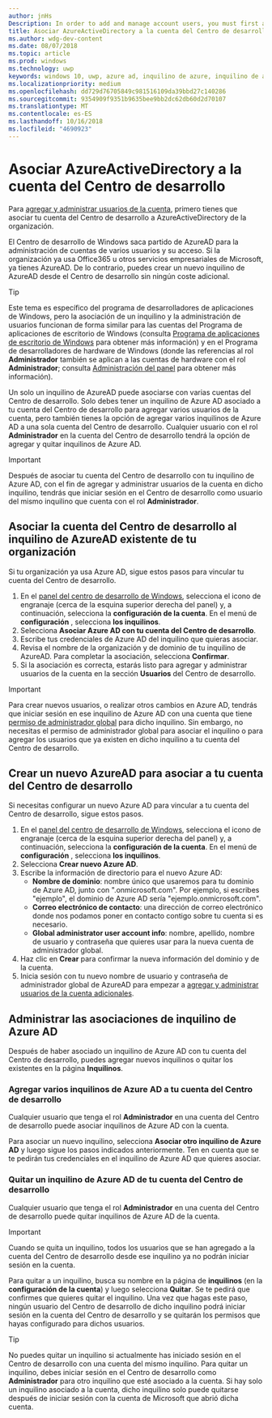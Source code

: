 ```yaml
---
author: jnHs
Description: In order to add and manage account users, you must first associate your Dev Center account with your organization's Azure Active Directory.
title: Asociar AzureActiveDirectory a la cuenta del Centro de desarrollo
ms.author: wdg-dev-content
ms.date: 08/07/2018
ms.topic: article
ms.prod: windows
ms.technology: uwp
keywords: windows 10, uwp, azure ad, inquilino de azure, inquilino de aad, inquilino de azure ad, administración de inquilinos, inquilinos
ms.localizationpriority: medium
ms.openlocfilehash: dd729d76705849c981516109da39bbd27c140286
ms.sourcegitcommit: 9354909f9351b9635bee9bb2dc62db60d2d70107
ms.translationtype: MT
ms.contentlocale: es-ES
ms.lasthandoff: 10/16/2018
ms.locfileid: "4690923"
---
```

# <a name="associate-azure-active-directory-with-your-dev-center-account"></a>Asociar AzureActiveDirectory a la cuenta del Centro de desarrollo

Para [agregar y administrar usuarios de la cuenta](add-users-groups-and-azure-ad-applications.md), primero tienes que asociar tu cuenta del Centro de desarrollo a AzureActiveDirectory de la organización. 

El Centro de desarrollo de Windows saca partido de AzureAD para la administración de cuentas de varios usuarios y su acceso. Si la organización ya usa Office365 u otros servicios empresariales de Microsoft, ya tienes AzureAD. De lo contrario, puedes crear un nuevo inquilino de AzureAD desde el Centro de desarrollo sin ningún coste adicional.

> [!TIP]
> Este tema es específico del programa de desarrolladores de aplicaciones de Windows, pero la asociación de un inquilino y la administración de usuarios funcionan de forma similar para las cuentas del Programa de aplicaciones de escritorio de Windows (consulta [Programa de aplicaciones de escritorio de Windows](https://docs.microsoft.com/windows/desktop/appxpkg/windows-desktop-application-program#add-and-manage-account-users) para obtener más información) y en el Programa de desarrolladores de hardware de Windows (donde las referencias al rol **Administrador** también se aplican a las cuentas de hardware con el rol **Administrador**; consulta [Administración del panel](https://docs.microsoft.com/windows-hardware/drivers/dashboard/dashboard-administration) para obtener más información).

Un solo un inquilino de AzureAD puede asociarse con varias cuentas del Centro de desarrollo. Solo debes tener un inquilino de Azure AD asociado a tu cuenta del Centro de desarrollo para agregar varios usuarios de la cuenta, pero también tienes la opción de agregar varios inquilinos de Azure AD a una sola cuenta del Centro de desarrollo. Cualquier usuario con el rol **Administrador** en la cuenta del Centro de desarrollo tendrá la opción de agregar y quitar inquilinos de Azure AD.

> [!IMPORTANT]
> Después de asociar tu cuenta del Centro de desarrollo con tu inquilino de Azure AD, con el fin de agregar y administrar usuarios de la cuenta en dicho inquilino, tendrás que iniciar sesión en el Centro de desarrollo como usuario del mismo inquilino que cuenta con el rol **Administrador**.


## <a name="associate-your-dev-center-account-with-your-organizations-existing-azure-ad-tenant"></a>Asociar la cuenta del Centro de desarrollo al inquilino de AzureAD existente de tu organización

Si tu organización ya usa Azure AD, sigue estos pasos para vincular tu cuenta del Centro de desarrollo.

1.  En el [panel del centro de desarrollo de Windows](https://partner.microsoft.com/dashboard), selecciona el icono de engranaje (cerca de la esquina superior derecha del panel) y, a continuación, selecciona la **configuración de la cuenta**. En el menú de **configuración** , selecciona **los inquilinos**.
2.  Selecciona **Asociar Azure AD con tu cuenta del Centro de desarrollo**.
3.  Escribe tus credenciales de Azure AD del inquilino que quieras asociar.
4.  Revisa el nombre de la organización y de dominio de tu inquilino de AzureAD. Para completar la asociación, selecciona **Confirmar**.
5.  Si la asociación es correcta, estarás listo para agregar y administrar usuarios de la cuenta en la sección **Usuarios** del Centro de desarrollo.

> [!IMPORTANT]
> Para crear nuevos usuarios, o realizar otros cambios en Azure AD, tendrás que iniciar sesión en ese inquilino de Azure AD con una cuenta que tiene [permiso de administrador global](https://docs.microsoft.com/azure/active-directory/users-groups-roles/directory-assign-admin-roles) para dicho inquilino. Sin embargo, no necesitas el permiso de administrador global para asociar el inquilino o para agregar los usuarios que ya existen en dicho inquilino a tu cuenta del Centro de desarrollo.


## <a name="create-a-brand-new-azure-ad-to-associate-with-your-dev-center-account"></a>Crear un nuevo AzureAD para asociar a tu cuenta del Centro de desarrollo

Si necesitas configurar un nuevo Azure AD para vincular a tu cuenta del Centro de desarrollo, sigue estos pasos.

1.  En el [panel del centro de desarrollo de Windows](https://partner.microsoft.com/dashboard), selecciona el icono de engranaje (cerca de la esquina superior derecha del panel) y, a continuación, selecciona la **configuración de la cuenta**. En el menú de **configuración** , selecciona **los inquilinos**.
2.  Selecciona **Crear nuevo Azure AD**.
3.  Escribe la información de directorio para el nuevo Azure AD:
    - **Nombre de dominio**: nombre único que usaremos para tu dominio de Azure AD, junto con ".onmicrosoft.com". Por ejemplo, si escribes "ejemplo", el dominio de Azure AD sería "ejemplo.onmicrosoft.com".
    - **Correo electrónico de contacto**: una dirección de correo electrónico donde nos podamos poner en contacto contigo sobre tu cuenta si es necesario.
    - **Global administrator user account info**: nombre, apellido, nombre de usuario y contraseña que quieres usar para la nueva cuenta de administrador global.
4.  Haz clic en **Crear** para confirmar la nueva información del dominio y de la cuenta.
5.  Inicia sesión con tu nuevo nombre de usuario y contraseña de administrador global de AzureAD para empezar a [agregar y administrar usuarios de la cuenta adicionales](add-users-groups-and-azure-ad-applications.md).


## <a name="manage-azure-ad-tenant-associations"></a>Administrar las asociaciones de inquilino de Azure AD

Después de haber asociado un inquilino de Azure AD con tu cuenta del Centro de desarrollo, puedes agregar nuevos inquilinos o quitar los existentes en la página **Inquilinos**.


### <a name="add-multiple-azure-ad-tenants-to-your-dev-center-account"></a>Agregar varios inquilinos de Azure AD a tu cuenta del Centro de desarrollo

Cualquier usuario que tenga el rol **Administrador** en una cuenta del Centro de desarrollo puede asociar inquilinos de Azure AD con la cuenta.

Para asociar un nuevo inquilino, selecciona **Asociar otro inquilino de Azure AD** y luego sigue los pasos indicados anteriormente. Ten en cuenta que se te pedirán tus credenciales en el inquilino de Azure AD que quieres asociar.


### <a name="remove-an-azure-ad-tenant-from-your-dev-center-account"></a>Quitar un inquilino de Azure AD de tu cuenta del Centro de desarrollo

Cualquier usuario que tenga el rol **Administrador** en una cuenta del Centro de desarrollo puede quitar inquilinos de Azure AD de la cuenta.

> [!IMPORTANT]
> Cuando se quita un inquilino, todos los usuarios que se han agregado a la cuenta del Centro de desarrollo desde ese inquilino ya no podrán iniciar sesión en la cuenta. 

Para quitar a un inquilino, busca su nombre en la página de **inquilinos** (en la **configuración de la cuenta**) y luego selecciona **Quitar**. Se te pedirá que confirmes que quieres quitar el inquilino. Una vez que hagas este paso, ningún usuario del Centro de desarrollo de dicho inquilino podrá iniciar sesión en la cuenta del Centro de desarrollo y se quitarán los permisos que hayas configurado para dichos usuarios.

> [!TIP]
> No puedes quitar un inquilino si actualmente has iniciado sesión en el Centro de desarrollo con una cuenta del mismo inquilino. Para quitar un inquilino, debes iniciar sesión en el Centro de desarrollo como **Administrador** para otro inquilino que esté asociado a la cuenta. Si hay solo un inquilino asociado a la cuenta, dicho inquilino solo puede quitarse después de iniciar sesión con la cuenta de Microsoft que abrió dicha cuenta.


